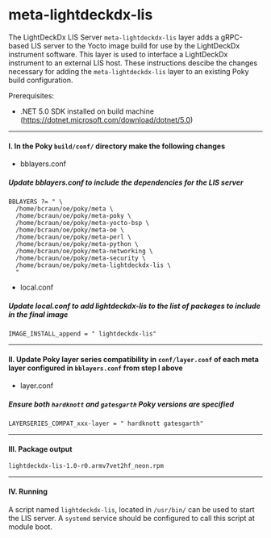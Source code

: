 # meta-lightdeckdx-lis  

The LightDeckDx LIS Server `meta-lightdeckdx-lis` layer adds a gRPC-based LIS server to the Yocto image build for use by the LightDeckDx instrument software. This layer is used to interface a LightDeckDx instrument to an external LIS host. These instructions descibe the changes necessary for adding the `meta-lightdeckdx-lis` layer to an existing Poky build configuration.  

Prerequisites:
* .NET 5.0 SDK installed on build machine  (https://dotnet.microsoft.com/download/dotnet/5.0)
 ---

#### I. In the Poky `build/conf/` directory make the following changes  

* bblayers.conf  
##### Update bblayers.conf to include the dependencies for the LIS server  
  
```
BBLAYERS ?= " \
  /home/bcraun/oe/poky/meta \
  /home/bcraun/oe/poky/meta-poky \
  /home/bcraun/oe/poky/meta-yocto-bsp \
  /home/bcraun/oe/poky/meta-oe \
  /home/bcraun/oe/poky/meta-perl \
  /home/bcraun/oe/poky/meta-python \
  /home/bcraun/oe/poky/meta-networking \
  /home/bcraun/oe/poky/meta-security \
  /home/bcraun/oe/poky/meta-lightdeckdx-lis \
  "
```  

* local.conf  
##### Update local.conf to add lightdeckdx-lis to the list of packages to include in the final image  

`IMAGE_INSTALL_append = " lightdeckdx-lis"`  

---
#### II. Update Poky layer series compatibility in `conf/layer.conf` of each meta layer configured in `bblayers.conf` from step I above 
* layer.conf  
##### Ensure both `hardknott` and `gatesgarth` Poky versions are specified 
`LAYERSERIES_COMPAT_xxx-layer = " hardknott gatesgarth"`  

---
#### III. Package output  
`lightdeckdx-lis-1.0-r0.armv7vet2hf_neon.rpm`  

---
#### IV. Running  
A script named `lightdeckdx-lis`, located in `/usr/bin/` can be used to start the LIS server. A `systemd` service should be configured to call this script at module boot.  
